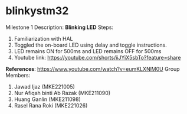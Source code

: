 # blinkystm32
Milestone 1
Description: **Blinking LED**
Steps:
1) Familiarization with HAL 
2) Toggled the on-board LED using delay and toggle instructions.
3)  LED remains ON for 500ms and LED remains OFF for 500ms
4)  Youtube link: https://youtube.com/shorts/iiJYiX5sbTo?feature=share

**References**: https://www.youtube.com/watch?v=eumKLXNlM0U
Group Members: 
1) Jawad Ijaz (MKE221005) 
2) Nur Afiqah binti Ab Razak (MKE211090)
3) Huang Ganlin (MKE211098)
4) Rasel Rana Roki (MKE221026)

